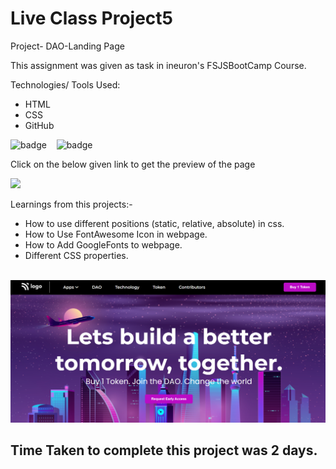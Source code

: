 # Live Class Project5

Project- DAO-Landing Page

This assignment was given as task in ineuron's FSJSBootCamp Course.

Technologies/ Tools Used:

- HTML
- CSS
- GitHub

![badge](https://img.shields.io/badge/HTML5-E34F26?style=for-the-badge&logo=html5&logoColor=white)&nbsp;&nbsp;&nbsp;
![badge](https://img.shields.io/badge/CSS3-1572B6?style=for-the-badge&logo=css3&logoColor=white)


Click on the below given link to get the preview of the page

<a href="https://pujari-project5.netlify.app">
<img src="https://img.shields.io/badge/Vercel-000000?style=for-the-badge&logo=vercel&logoColor=white">
</a>

Learnings from this projects:-
* How to use different positions (static, relative, absolute) in css.
* How to Use FontAwesome Icon in webpage.
* How to Add GoogleFonts to webpage.
* Different CSS properties.

&nbsp;
![Project-Image](./Screenshots/Project-5-ss.png "Project Screenshot")


## Time Taken to complete this project was 2 days.
